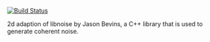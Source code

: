 [![Build Status](https://travis-ci.org/planeworld/libnoise2d.svg?branch=master)](https://travis-ci.org/planeworld/libnoise2d)

2d adaption of libnoise by Jason Bevins, a C++ library that is used to generate coherent noise.
